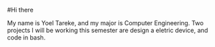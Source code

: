#Hi there

My name is Yoel Tareke, and my major is Computer Engineering.
Two projects I will be working this semester are design a eletric device, and code in bash.
